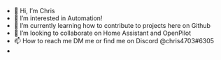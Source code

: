 - 👋 Hi, I’m Chris
- 👀 I’m interested in Automation! 
- 🌱 I’m currently learning how to contribute to projects here on Github
- 💞️ I’m looking to collaborate on Home Assistant and OpenPilot
- 📫 How to reach me DM me or find me on Discord @chris4703#6305
-

